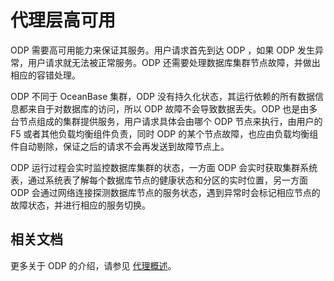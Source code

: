 # 代理层高可用

ODP 需要高可用能力来保证其服务。用户请求首先到达 ODP ，如果 ODP 发生异常，用户请求就无法被正常服务。ODP 还需要处理数据库集群节点故障，并做出相应的容错处理。

ODP 不同于 OceanBase 集群，ODP 没有持久化状态，其运行依赖的所有数据信息都来自于对数据库的访问，所以 ODP 故障不会导致数据丢失。ODP 也是由多台节点组成的集群提供服务，用户请求具体会由哪个 ODP 节点来执行，由用户的 F5 或者其他负载均衡组件负责，同时 ODP 的某个节点故障，也应由负载均衡组件自动剔除，保证之后的请求不会再发送到故障节点上。

ODP 运行过程会实时监控数据库集群的状态，一方面 ODP 会实时获取集群系统表，通过系统表了解每个数据库节点的健康状态和分区的实时位置，另一方面 ODP 会通过网络连接探测数据库节点的服务状态，遇到异常时会标记相应节点的故障状态，并进行相应的服务切换。

## 相关文档

更多关于 ODP 的介绍，请参见 [代理概述](../../../700.reference/100.oceanbase-database-concepts/600.data-link/200.database-proxy/100.agent-overview.md)。
